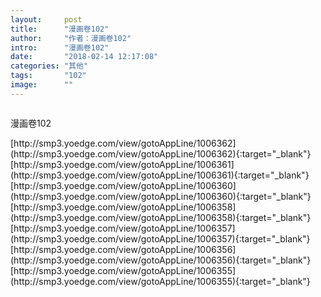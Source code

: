 ```yaml
---
layout:     post
title:      "漫画卷102"
author:     "作者：漫画卷102"
intro:      "漫画卷102"
date:       "2018-02-14 12:17:08"
categories: "其他"
tags:       "102"
image:      ""
---
```

<div style="text-align: center">
<p><img src=""/></p>
</div>
<p class="post-meta">
<span>漫画卷102</span>
</p>
[http://smp3.yoedge.com/view/gotoAppLine/1006362](http://smp3.yoedge.com/view/gotoAppLine/1006362){:target="_blank"}
[http://smp3.yoedge.com/view/gotoAppLine/1006361](http://smp3.yoedge.com/view/gotoAppLine/1006361){:target="_blank"}
[http://smp3.yoedge.com/view/gotoAppLine/1006360](http://smp3.yoedge.com/view/gotoAppLine/1006360){:target="_blank"}
[http://smp3.yoedge.com/view/gotoAppLine/1006358](http://smp3.yoedge.com/view/gotoAppLine/1006358){:target="_blank"}
[http://smp3.yoedge.com/view/gotoAppLine/1006357](http://smp3.yoedge.com/view/gotoAppLine/1006357){:target="_blank"}
[http://smp3.yoedge.com/view/gotoAppLine/1006356](http://smp3.yoedge.com/view/gotoAppLine/1006356){:target="_blank"}
[http://smp3.yoedge.com/view/gotoAppLine/1006355](http://smp3.yoedge.com/view/gotoAppLine/1006355){:target="_blank"}



